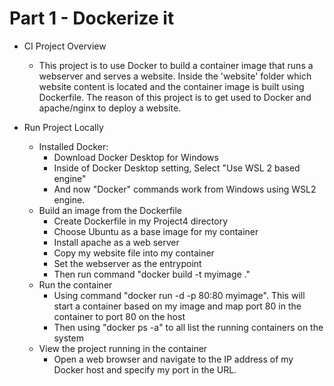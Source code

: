 # Part 1 - Dockerize it
- CI Project Overview
    - This project is to use Docker to build a container image that runs a webserver and serves a website. Inside the 'website' folder which website content is located and the container image is built using Dockerfile. The reason of this project is to get used to Docker and apache/nginx to deploy a website.

- Run Project Locally
    - Installed Docker:
        - Download Docker Desktop for Windows
        - Inside of Docker Desktop setting, Select "Use WSL 2 based engine" 
        - And now "Docker" commands work from Windows using WSL2 engine.
    - Build an image from the Dockerfile
        - Create Dockerfile in my Project4 directory
        - Choose Ubuntu as a base image for my container
        - Install apache as a web server
        - Copy my website file into my container
        - Set the webserver as the entrypoint
        - Then run command "docker build -t myimage ."
    - Run the container
        - Using command "docker run -d -p 80:80 myimage". This will start a container based on my image and map port 80 in the container to port 80 on the host 
        - Then using "docker ps -a" to all list the running containers on the system 
    - View the project running in the container 
        - Open a web browser and navigate to the IP address of my Docker host and specify my port in the URL. 
